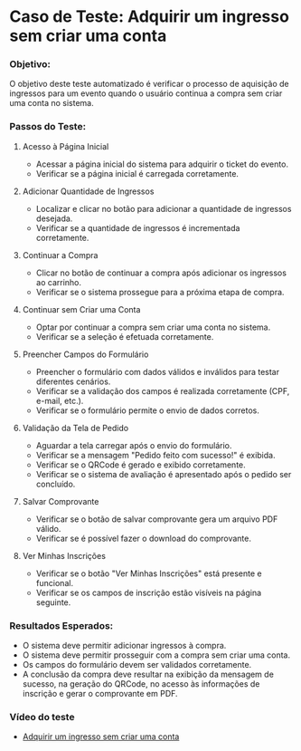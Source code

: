 # Caso de Teste: Adquirir um ingresso sem criar uma conta

### Objetivo:

O objetivo deste teste automatizado é verificar o processo de aquisição de ingressos para um evento quando o usuário continua a compra sem criar uma conta no sistema.

### Passos do Teste:

1.  Acesso à Página Inicial

    -   Acessar a página inicial do sistema para adquirir o ticket do evento.
    -   Verificar se a página inicial é carregada corretamente.
2.  Adicionar Quantidade de Ingressos

    -   Localizar e clicar no botão para adicionar a quantidade de ingressos desejada.
    -   Verificar se a quantidade de ingressos é incrementada corretamente.
3.  Continuar a Compra

    -   Clicar no botão de continuar a compra após adicionar os ingressos ao carrinho.
    -   Verificar se o sistema prossegue para a próxima etapa de compra.
4.  Continuar sem Criar uma Conta

    -   Optar por continuar a compra sem criar uma conta no sistema.
    -   Verificar se a seleção é efetuada corretamente.
5.  Preencher Campos do Formulário

    -   Preencher o formulário com dados válidos e inválidos para testar diferentes cenários.
    -   Verificar se a validação dos campos é realizada corretamente (CPF, e-mail, etc.).
    -   Verificar se o formulário permite o envio de dados corretos.
6.  Validação da Tela de Pedido

    -   Aguardar a tela carregar após o envio do formulário.
    -   Verificar se a mensagem "Pedido feito com sucesso!" é exibida.
    -   Verificar se o QRCode é gerado e exibido corretamente.
    -   Verificar se o sistema de avaliação é apresentado após o pedido ser concluído.
7.  Salvar Comprovante

    -   Verificar se o botão de salvar comprovante gera um arquivo PDF válido.
    -   Verificar se é possível fazer o download do comprovante.
8.  Ver Minhas Inscrições

    -   Verificar se o botão "Ver Minhas Inscrições" está presente e funcional.
    -   Verificar se os campos de inscrição estão visíveis na página seguinte.

### Resultados Esperados:

-   O sistema deve permitir adicionar ingressos à compra.
-   O sistema deve permitir prosseguir com a compra sem criar uma conta.
-   Os campos do formulário devem ser validados corretamente.
-   A conclusão da compra deve resultar na exibição da mensagem de sucesso, na geração do QRCode, no acesso às informações de inscrição e gerar o comprovante em PDF.

### Vídeo do teste

- [Adquirir um ingresso sem criar uma conta](https://onelineplayer.com/player.html?url=https://github.com/GiuliaAmaral/cypress-teste-einscricao-tricentis/raw/main/cypress/videos/1-ingresso-evento/3-sem-conta.cy.js.mp4&autoplay=false&autopause=false&muted=false&loop=true&poster=&time=true&progressBar=true&overlay=true&muteButton=true&fullscreenButton=true&style=light&quality=auto&playButton=true)
